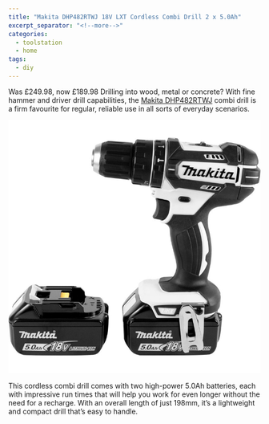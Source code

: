 ```yaml
---
title: "Makita DHP482RTWJ 18V LXT Cordless Combi Drill 2 x 5.0Ah"
excerpt_separator: "<!--more-->"
categories:
  - toolstation
  - home
tags:
  - diy
---
```

Was £249.98, now £189.98
Drilling into wood, metal or concrete? With fine hammer and driver drill capabilities, the [Makita
DHP482RTWJ](https://www.toolstation.com/makita-dhp482rtwj-18v-lxt-cordless-combi-drill/p77635) combi drill is a firm favourite for regular, reliable use in all sorts of everyday scenarios.

<img src="/assets/images/tst-makita.jpg" alt="Makita DHP482RTWJ 18V LXT Cordless Combi Drill 2 x 5.0Ah" class="align-left">

<!--more-->
This cordless combi drill comes with two high-power 5.0Ah batteries, each with impressive run times
that will help you work for even longer without the need for a recharge. With an overall length of
just 198mm, it’s a lightweight and compact drill that’s easy to handle.

